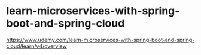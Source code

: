 # learn-microservices-with-spring-boot-and-spring-cloud
https://www.udemy.com/learn-microservices-with-spring-boot-and-spring-cloud/learn/v4/overview
